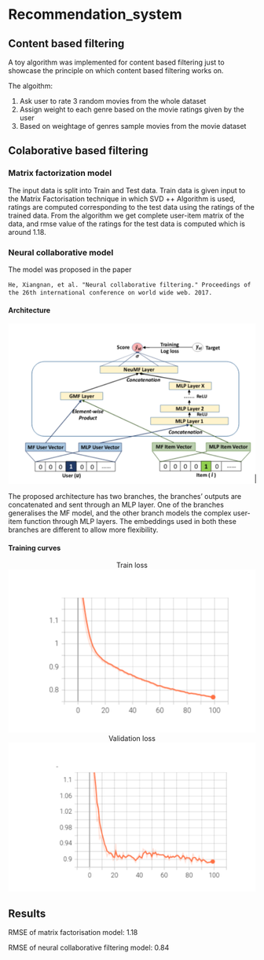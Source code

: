 <!-- #region -->
# Recommendation_system



## Content based filtering

A toy algorithm was implemented for content based filtering just to showcase the principle on which content based filtering works on. 

The algoithm:
<ol>
  <li>Ask user to rate 3 random movies from the whole dataset</li>
  <li>Assign weight to each genre based on the movie ratings given by the user</li>
  <li>Based on weightage of genres sample movies from the movie dataset </li>
</ol> 


## Colaborative based filtering

### Matrix factorization model

The input data is split into Train and Test data. Train data is given input to the Matrix Factorisation technique in which SVD ++ Algorithm is used, ratings are computed corresponding to the test data using the ratings of the trained data. From the algorithm we get complete user-item matrix of the data, and rmse value of the ratings for the test data is computed which is around 1.18. 


### Neural collaborative model

The model was proposed in the paper 
```
He, Xiangnan, et al. "Neural collaborative filtering." Proceedings of the 26th international conference on world wide web. 2017.
```

#### Architecture

<img src="assets/arch.png">

The proposed architecture has two branches, the branches’ outputs are concatenated and sent through an MLP layer. One of the branches generalises the MF model, and the other branch models the complex user-item function through MLP layers. The embeddings used in both these branches are different to allow more flexibility.

#### Training curves

<center>Train loss</center>
<img src="assets/train.png">

<center>Validation loss</center>
<img src="assets/val.png">


## Results

RMSE of matrix factorisation model: 1.18

RMSE of neural collaborative filtering model: 0.84
<!-- #endregion -->

```python

```
